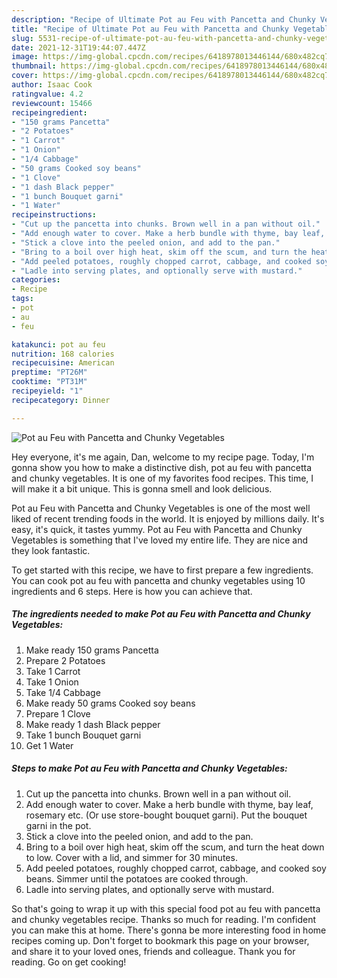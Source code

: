 ```yaml
---
description: "Recipe of Ultimate Pot au Feu with Pancetta and Chunky Vegetables"
title: "Recipe of Ultimate Pot au Feu with Pancetta and Chunky Vegetables"
slug: 5531-recipe-of-ultimate-pot-au-feu-with-pancetta-and-chunky-vegetables
date: 2021-12-31T19:44:07.447Z
image: https://img-global.cpcdn.com/recipes/6418978013446144/680x482cq70/pot-au-feu-with-pancetta-and-chunky-vegetables-recipe-main-photo.jpg
thumbnail: https://img-global.cpcdn.com/recipes/6418978013446144/680x482cq70/pot-au-feu-with-pancetta-and-chunky-vegetables-recipe-main-photo.jpg
cover: https://img-global.cpcdn.com/recipes/6418978013446144/680x482cq70/pot-au-feu-with-pancetta-and-chunky-vegetables-recipe-main-photo.jpg
author: Isaac Cook
ratingvalue: 4.2
reviewcount: 15466
recipeingredient:
- "150 grams Pancetta"
- "2 Potatoes"
- "1 Carrot"
- "1 Onion"
- "1/4 Cabbage"
- "50 grams Cooked soy beans"
- "1 Clove"
- "1 dash Black pepper"
- "1 bunch Bouquet garni"
- "1 Water"
recipeinstructions:
- "Cut up the pancetta into chunks. Brown well in a pan without oil."
- "Add enough water to cover. Make a herb bundle with thyme, bay leaf, rosemary etc. (Or use store-bought bouquet garni). Put the bouquet garni in the pot."
- "Stick a clove into the peeled onion, and add to the pan."
- "Bring to a boil over high heat, skim off the scum, and turn the heat down to low. Cover with a lid, and simmer for 30 minutes."
- "Add peeled potatoes, roughly chopped carrot, cabbage, and cooked soy beans. Simmer until the potatoes are cooked through."
- "Ladle into serving plates, and optionally serve with mustard."
categories:
- Recipe
tags:
- pot
- au
- feu

katakunci: pot au feu 
nutrition: 168 calories
recipecuisine: American
preptime: "PT26M"
cooktime: "PT31M"
recipeyield: "1"
recipecategory: Dinner

---
```



![Pot au Feu with Pancetta and Chunky Vegetables](https://img-global.cpcdn.com/recipes/6418978013446144/680x482cq70/pot-au-feu-with-pancetta-and-chunky-vegetables-recipe-main-photo.jpg)

Hey everyone, it's me again, Dan, welcome to my recipe page. Today, I'm gonna show you how to make a distinctive dish, pot au feu with pancetta and chunky vegetables. It is one of my favorites food recipes. This time, I will make it a bit unique. This is gonna smell and look delicious.



Pot au Feu with Pancetta and Chunky Vegetables is one of the most well liked of recent trending foods in the world. It is enjoyed by millions daily. It's easy, it's quick, it tastes yummy. Pot au Feu with Pancetta and Chunky Vegetables is something that I've loved my entire life. They are nice and they look fantastic.


To get started with this recipe, we have to first prepare a few ingredients. You can cook pot au feu with pancetta and chunky vegetables using 10 ingredients and 6 steps. Here is how you can achieve that.

<!--inarticleads1-->

##### The ingredients needed to make Pot au Feu with Pancetta and Chunky Vegetables:

1. Make ready 150 grams Pancetta
1. Prepare 2 Potatoes
1. Take 1 Carrot
1. Take 1 Onion
1. Take 1/4 Cabbage
1. Make ready 50 grams Cooked soy beans
1. Prepare 1 Clove
1. Make ready 1 dash Black pepper
1. Take 1 bunch Bouquet garni
1. Get 1 Water




<!--inarticleads2-->

##### Steps to make Pot au Feu with Pancetta and Chunky Vegetables:

1. Cut up the pancetta into chunks. Brown well in a pan without oil.
1. Add enough water to cover. Make a herb bundle with thyme, bay leaf, rosemary etc. (Or use store-bought bouquet garni). Put the bouquet garni in the pot.
1. Stick a clove into the peeled onion, and add to the pan.
1. Bring to a boil over high heat, skim off the scum, and turn the heat down to low. Cover with a lid, and simmer for 30 minutes.
1. Add peeled potatoes, roughly chopped carrot, cabbage, and cooked soy beans. Simmer until the potatoes are cooked through.
1. Ladle into serving plates, and optionally serve with mustard.




So that's going to wrap it up with this special food pot au feu with pancetta and chunky vegetables recipe. Thanks so much for reading. I'm confident you can make this at home. There's gonna be more interesting food in home recipes coming up. Don't forget to bookmark this page on your browser, and share it to your loved ones, friends and colleague. Thank you for reading. Go on get cooking!
